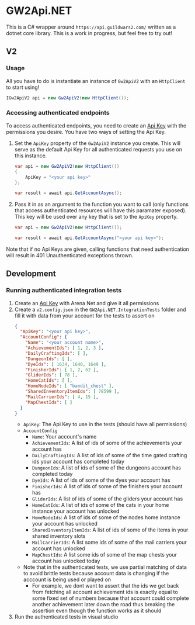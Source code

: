# GW2Api.NET

This is a C# wrapper around `https://api.guildwars2.com/` written as a dotnet core library. This is a work in progress, but feel free to try out!

## V2

### Usage
All you have to do is instantiate an instance of `Gw2ApiV2` with an `HttpClient` to start using!
```cs
IGw2ApiV2 api = new Gw2ApiV2(new HttpClient());
```

### Accessing authenticated endpoints
To access authenticated endpoints, you need to create an [Api Key](https://wiki.guildwars2.com/wiki/API:API_key) with the permissions you desire. You have two ways of setting the Api Key.
1. Set the `ApiKey` property of the `Gw2ApiV2` instance you create. This will serve as the default Api Key for all authenticated requests you use on this instance.
	```cs
    var api = new Gw2ApiV2(new HttpClient())
    {
        ApiKey = "<your api key>"
    };

    var result = await api.GetAccountAsync();
	```
1. Pass it in as an argument to the function you want to call (only functions that access authenticated resources will have this paramater exposed). This key will be used over any key that is set to the `ApiKey` property.
	```cs
	var api = new Gw2ApiV2(new HttpClient());

	var result = await api.GetAccountAsync("<your api key>");
	```
Note that if no Api Keys are given, calling functions that need authentication will result in 401 Unauthenticated exceptions thrown.

## Development

### Running authenticated integration tests
1. Create an [Api Key](https://wiki.guildwars2.com/wiki/API:API_key) with Arena Net and give it all permissions
2. Create a `v2.config.json` in the `GW2Api.NET.IntegrationTests` folder and fill it with data from your account for the tests to assert on
	```json
	{
	  "ApiKey": "<your api key>",
	  "AccountConfig": {
		"Name": "<your account name>",
		"AchievementIds": [ 1, 2, 3 ],
		"DailyCraftingIds": [ ],
		"DungeonIds": [ ],
		"DyeIds": [ 1634, 1640, 1649 ],
		"FinisherIds": [ 1, 2, 62 ],
		"GliderIds": [ 78 ],
		"HomeCatIds": [ ],
		"HomeNodeIds": [ "bandit_chest" ],
		"SharedInventoryItemIds": [ 78599 ],
		"MailCarrierIds": [ 4, 15 ],
		"MapChestIds": [ ]
	  }
	}
	```
	- `ApiKey`: The Api Key to use in the tests (should have all permissions)
	- `AccountConfig`
		- `Name`: Your account's name
		- `AchievementIds`: A list of ids of some of the achievements your account has
		- `DailyCraftingIds`: A list of ids of some of the time gated crafting ids your account has completed today
		- `DungeonIds`: A list of ids of some of the dungeons account has completed today
		- `DyeIds`: A list of ids of some of the dyes your account has
		- `FinisherIds`: A list of ids of some of the finishers your account has
		- `GliderIds`: A list of ids of some of the gliders your account has
		- `HomeCatIds`: A list of ids of some of the cats in your home instance your account has unlocked
		- `HomeNodeIds`: A list of ids of some of the nodes home instance your account has unlocked
		- `SharedInventoryItemIds`: A list of ids of some of the items in your shared inventory slots
		- `MailCarrierIds`: A list some ids of some of the mail carriers your account has unlocked
		- `MapChestIds`: A list some ids of some of the map chests your account has unlocked today
	- Note that in the authenticated tests, we use partial matching of data to avoid brittle tests because account data is changing if the acccount is being used or played on
		- For example, we dont want to assert that the ids we get back from fetching all account achievement ids is exactly equal to some fixed set of numbers because that account could complete another achievement later down the road thus breaking the assertion even though the function works as it should
3. Run the authenticated tests in visual studio

